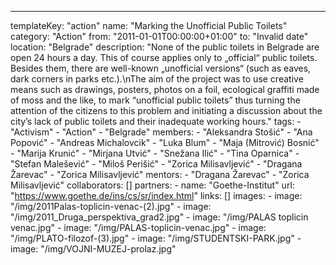 ---
  templateKey: "action"
  name: "Marking the Unofficial Public Toilets"
  category: "Action"
  from: "2011-01-01T00:00:00+01:00"
  to: "Invalid date"
  location: "Belgrade"
  description: "None of the public toilets in Belgrade are open 24 hours a day. This of course applies only to „official“ public toilets. Besides them, there are well-known „unofficial versions“ (such as eaves, dark corners in parks etc.).\nThe aim of the project was to use creative means such as drawings, posters, photos on a foil, ecological graffiti made of moss and the like, to mark “unofficial public toilets” thus turning the attention of the citizens to this problem and initiating a discussion about the city’s lack of public toilets and their inadequate working hours."
  tags: 
    - "Activism"
    - "Action"
    - "Belgrade"
  members: 
    - "Aleksandra Stošić"
    - "Ana Popović"
    - "Andreas Michalovcik"
    - "Luka Blum"
    - "Maja (Mitrović) Bosnić"
    - "Marija Krunić"
    - "Mirjana Utvić"
    - "Snežana Ilić"
    - "Tina Oparnica"
    - "Stefan Malešević"
    - "Miloš Perišić"
    - "Zorica Milisavljević"
    - "Dragana Žarevac"
    - "Zorica Milisavljević"
  mentors: 
    - "Dragana Žarevac"
    - "Zorica Milisavljević"
  collaborators: []
  partners: 
    - 
      name: "Goethe-Institut"
      url: "https://www.goethe.de/ins/cs/sr/index.html"
  links: []
  images: 
    - 
      image: "/img/2011Palas-toplicin-venac-(2).jpg"
    - 
      image: "/img/2011_Druga_perspektiva_grad2.jpg"
    - 
      image: "/img/PALAS toplicin venac.jpg"
    - 
      image: "/img/PALAS-toplicin-venac.jpg"
    - 
      image: "/img/PLATO-filozof-(3).jpg"
    - 
      image: "/img/STUDENTSKI-PARK.jpg"
    - 
      image: "/img/VOJNI-MUZEJ-prolaz.jpg"
